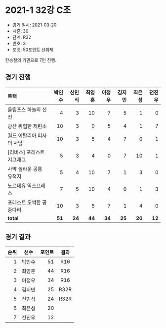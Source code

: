 # 2021-1 32강 C조

- 경기 일시: 2021-03-20
- 시즌: 30
- 단계: R32
- 번호: 3
- 포맷: 50포인트 선취제



한승철의 기권으로 7인 진행.

## 경기 진행

| 트랙 | 박인수 | 신민식 | 최영훈 | 이정우 | 김지민 | 최은성 | 전진우 |
|:---|---:|---:|---:|---:|---:|---:|---:|
| 올림포스 하늘의 신전 | 4 | 3 | 10 | 7 | 5 | 1 | 0 |
| 광산 위험한 제련소 | 10 | 3 | 0 | 5 | 4 | 1 | 7 |
| 월드 이탈리아 피사의 사탑 | 10 | 3 | 5 | 4 | 7 | 0 | 1 |
| [리버스] 포레스트 지그재그 | 5 | 3 | 4 | 0 | 7 | 10 | 1 |
| 사막 놀라운 공룡 유적지 | 5 | 4 | 10 | 7 | 1 | 3 | 0 |
| 노르테유 익스프레스 | 7 | 5 | 10 | 4 | 0 | 1 | 3 |
| 포레스트 오싹한 공중다리 | 10 | 3 | 5 | 7 | 1 | 4 | 0 |
| __total__ | __51__ | __24__ | __44__ | __34__ | __25__ | __20__ | __12__ |




## 경기 결과

| 순위 | 선수 | 포인트 | 결과 |
|---:|:---:|---:|:---:|
| 1 | 박인수 | 51 | R16 |
| 2 | 최영훈 | 44 | R16 |
| 3 | 이정우 | 34 | R16 |
| 4 | 김지민 | 25 | R32R |
| 5 | 신민식 | 24 | R32R |
| 6 | 최은성 | 20 |  |
| 7 | 전진우 | 12 |  |


